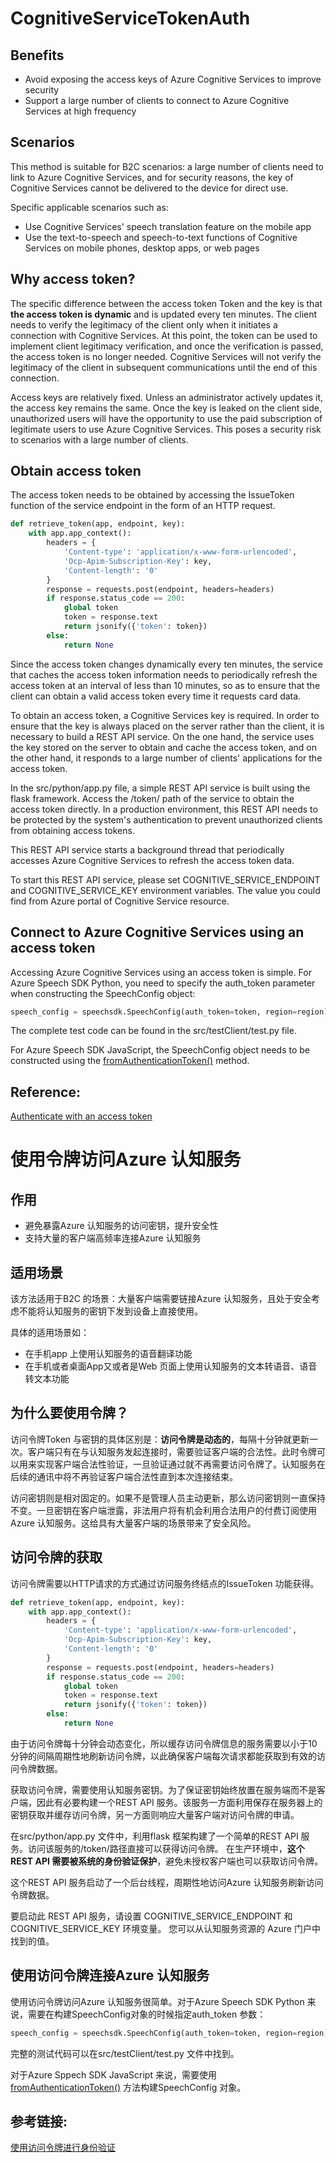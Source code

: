 # CognitiveServiceTokenAuth

## Benefits

+ Avoid exposing the access keys of Azure Cognitive Services to improve security
+ Support a large number of clients to connect to Azure Cognitive Services at high frequency

## Scenarios

This method is suitable for B2C scenarios: a large number of clients need to link to Azure Cognitive Services, and for security reasons, the key of Cognitive Services cannot be delivered to the device for direct use.

Specific applicable scenarios such as:
+ Use Cognitive Services' speech translation feature on the mobile app
+ Use the text-to-speech and speech-to-text functions of Cognitive Services on mobile phones, desktop apps, or web pages

## Why access token?

The specific difference between the access token Token and the key is that **the access token is dynamic** and is updated every ten minutes. The client needs to verify the legitimacy of the client only when it initiates a connection with Cognitive Services. At this point, the token can be used to implement client legitimacy verification, and once the verification is passed, the access token is no longer needed. Cognitive Services will not verify the legitimacy of the client in subsequent communications until the end of this connection.

Access keys are relatively fixed. Unless an administrator actively updates it, the access key remains the same. Once the key is leaked on the client side, unauthorized users will have the opportunity to use the paid subscription of legitimate users to use Azure Cognitive Services. This poses a security risk to scenarios with a large number of clients.

## Obtain access token

The access token needs to be obtained by accessing the IssueToken function of the service endpoint in the form of an HTTP request.

```python
def retrieve_token(app, endpoint, key):
    with app.app_context():
        headers = {
            'Content-type': 'application/x-www-form-urlencoded',
            'Ocp-Apim-Subscription-Key': key,
            'Content-length': '0'
        }
        response = requests.post(endpoint, headers=headers)
        if response.status_code == 200:
            global token
            token = response.text
            return jsonify({'token': token})
        else:
            return None
```
Since the access token changes dynamically every ten minutes, the service that caches the access token information needs to periodically refresh the access token at an interval of less than 10 minutes, so as to ensure that the client can obtain a valid access token every time it requests card data.

To obtain an access token, a Cognitive Services key is required. In order to ensure that the key is always placed on the server rather than the client, it is necessary to build a REST API service. On the one hand, the service uses the key stored on the server to obtain and cache the access token, and on the other hand, it responds to a large number of clients' applications for the access token.

In the src/python/app.py file, a simple REST API service is built using the flask framework. Access the /token/ path of the service to obtain the access token directly. In a production environment, this REST API needs to be protected by the system's authentication to prevent unauthorized clients from obtaining access tokens.

This REST API service starts a background thread that periodically accesses Azure Cognitive Services to refresh the access token data.

To start this REST API service, please set COGNITIVE_SERVICE_ENDPOINT and COGNITIVE_SERVICE_KEY environment variables. The value you could find from Azure portal of Cognitive Service resource.

## Connect to Azure Cognitive Services using an access token

Accessing Azure Cognitive Services using an access token is simple. For Azure Speech SDK Python, you need to specify the auth_token parameter when constructing the SpeechConfig object:

```python
speech_config = speechsdk.SpeechConfig(auth_token=token, region=region)
```

The complete test code can be found in the src/testClient/test.py file.

For Azure Speech SDK JavaScript, the SpeechConfig object needs to be constructed using the [fromAuthenticationToken()](https://learn.microsoft.com/en-us/javascript/api/microsoft-cognitiveservices-speech-sdk/speechconfig?view=azure-node-latest#microsoft-cognitiveservices-speech-sdk-speechconfig-fromauthorizationtoken) method.

## Reference:
[Authenticate with an access token](https://learn.microsoft.com/en-us/azure/cognitive-services/authentication?tabs=powershell#authenticate-with-an-access-token)

# 使用令牌访问Azure 认知服务

## 作用
+ 避免暴露Azure 认知服务的访问密钥，提升安全性
+ 支持大量的客户端高频率连接Azure 认知服务

## 适用场景
该方法适用于B2C 的场景：大量客户端需要链接Azure 认知服务，且处于安全考虑不能将认知服务的密钥下发到设备上直接使用。

具体的适用场景如：
+ 在手机app 上使用认知服务的语音翻译功能
+ 在手机或者桌面App又或者是Web 页面上使用认知服务的文本转语音、语音转文本功能

## 为什么要使用令牌？
访问令牌Token 与密钥的具体区别是：**访问令牌是动态的**，每隔十分钟就更新一次。客户端只有在与认知服务发起连接时，需要验证客户端的合法性。此时令牌可以用来实现客户端合法性验证，一旦验证通过就不再需要访问令牌了。认知服务在后续的通讯中将不再验证客户端合法性直到本次连接结束。

访问密钥则是相对固定的。如果不是管理人员主动更新，那么访问密钥则一直保持不变。一旦密钥在客户端泄露，非法用户将有机会利用合法用户的付费订阅使用Azure 认知服务。这给具有大量客户端的场景带来了安全风险。

## 访问令牌的获取
访问令牌需要以HTTP请求的方式通过访问服务终结点的IssueToken 功能获得。
```python
def retrieve_token(app, endpoint, key):
    with app.app_context():
        headers = {
            'Content-type': 'application/x-www-form-urlencoded',
            'Ocp-Apim-Subscription-Key': key,
            'Content-length': '0'
        }
        response = requests.post(endpoint, headers=headers)
        if response.status_code == 200:
            global token
            token = response.text
            return jsonify({'token': token})
        else:
            return None
```
由于访问令牌每十分钟会动态变化，所以缓存访问令牌信息的服务需要以小于10分钟的间隔周期性地刷新访问令牌，以此确保客户端每次请求都能获取到有效的访问令牌数据。

获取访问令牌，需要使用认知服务密钥。为了保证密钥始终放置在服务端而不是客户端，因此有必要构建一个REST API 服务。该服务一方面利用保存在服务器上的密钥获取并缓存访问令牌，另一方面则响应大量客户端对访问令牌的申请。

在src/python/app.py 文件中，利用flask 框架构建了一个简单的REST API 服务。访问该服务的/token/路径直接可以获得访问令牌。 在生产环境中，**这个REST API 需要被系统的身份验证保护**，避免未授权客户端也可以获取访问令牌。

这个REST API 服务启动了一个后台线程，周期性地访问Azure 认知服务刷新访问令牌数据。

要启动此 REST API 服务，请设置 COGNITIVE_SERVICE_ENDPOINT 和 COGNITIVE_SERVICE_KEY 环境变量。 您可以从认知服务资源的 Azure 门户中找到的值。

## 使用访问令牌连接Azure 认知服务
使用访问令牌访问Azure 认知服务很简单。对于Azure Speech SDK Python 来说，需要在构建SpeechConfig对象的时候指定auth_token 参数：
```python
speech_config = speechsdk.SpeechConfig(auth_token=token, region=region)
```
完整的测试代码可以在src/testClient/test.py 文件中找到。

对于Azure Sppech SDK JavaScript 来说，需要使用[fromAuthenticationToken()](https://learn.microsoft.com/en-us/javascript/api/microsoft-cognitiveservices-speech-sdk/speechconfig?view=azure-node-latest#microsoft-cognitiveservices-speech-sdk-speechconfig-fromauthorizationtoken) 方法构建SpeechConfig 对象。

## 参考链接:
[使用访问令牌进行身份验证](https://learn.microsoft.com/zh-cn/azure/cognitive-services/authentication?tabs=powershell#authenticate-with-an-access-token)